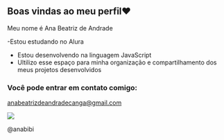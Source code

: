 ## Boas vindas ao meu perfil❤️

Meu nome é Ana Beatriz de Andrade

-Estou estudando no Alura
- Estou desenvolvendo na linguagem JavaScript
- Ultilizo esse espaço para  minha organização e compartilhamento dos meus projetos desenvolvidos

### Você pode entrar em contato comigo:
anabeatrizdeandradecanga@gmail.com

![](https://tenor.com/pt-BR/view/fun-gif-18997831)


@anabibi

